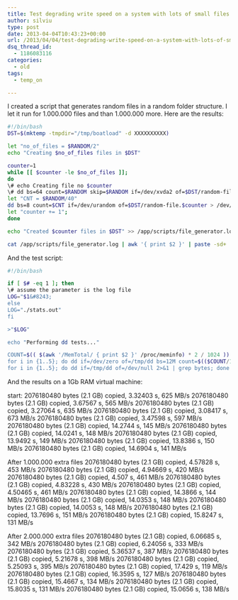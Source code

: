 ```yaml
---
title: Test degrading write speed on a system with lots of small files.
author: silviu
type: post
date: 2013-04-04T10:43:23+00:00
url: /2013/04/04/test-degrading-write-speed-on-a-system-with-lots-of-small-files/
dsq_thread_id:
  - 1186083116
categories:
  - old
tags:
  - temp_on

---
```

I created a script that generates random files in a random folder structure. I let it run for 1.000.000 files and than 1.000.000 more. Here are the results:
```bash
#!/bin/bash
DST=$(mktemp -tmpdir="/tmp/boatload" -d XXXXXXXXXX)

let "no_of_files = $RANDOM/2"
echo "Creating $no_of_files files in $DST"

counter=1
while [[ $counter -le $no_of_files ]];
do
\# echo Creating file no $counter
\# dd bs=64 count=$RANDOM skip=$RANDOM if=/dev/xvda2 of=$DST/random-file.$counter; # this is useful for big files
let "CNT = $RANDOM/40"
dd bs=8 count=$CNT if=/dev/urandom of=$DST/random-file.$counter > /dev/null 2>&1
let "counter += 1";
done

echo "Created $counter files in $DST" >> /app/scripts/file_generator.log

cat /app/scripts/file_generator.log | awk '{ print $2 }' | paste -sd+ | bc
```
And the test script:
```bash
#!/bin/bash

if [ $# -eq 1 ]; then
\# assume the parameter is the log file
LOG="$1&#8243;
else
LOG="./stats.out"
fi

>"$LOG"

echo "Performing dd tests..."

COUNT=$(( $(awk '/MemTotal/ { print $2 }' /proc/meminfo) * 2 / 1024 ))
for i in {1..5}; do dd if=/dev/zero of=/tmp/dd bs=12M count=$(($COUNT/12)) oflag=direct 2>&1 | grep bytes; done >> "$LOG"
for i in {1..5}; do dd if=/tmp/dd of=/dev/null 2>&1 | grep bytes; done >> "$LOG"
```
And the results on a 1Gb RAM virtual machine:

start:
2076180480 bytes (2.1 GB) copied, 3.32403 s, 625 MB/s
2076180480 bytes (2.1 GB) copied, 3.67567 s, 565 MB/s
2076180480 bytes (2.1 GB) copied, 3.27064 s, 635 MB/s
2076180480 bytes (2.1 GB) copied, 3.08417 s, 673 MB/s
2076180480 bytes (2.1 GB) copied, 3.47598 s, 597 MB/s
2076180480 bytes (2.1 GB) copied, 14.2744 s, 145 MB/s
2076180480 bytes (2.1 GB) copied, 14.0241 s, 148 MB/s
2076180480 bytes (2.1 GB) copied, 13.9492 s, 149 MB/s
2076180480 bytes (2.1 GB) copied, 13.8386 s, 150 MB/s
2076180480 bytes (2.1 GB) copied, 14.6904 s, 141 MB/s

After 1.000.000 extra files
2076180480 bytes (2.1 GB) copied, 4.57828 s, 453 MB/s
2076180480 bytes (2.1 GB) copied, 4.94669 s, 420 MB/s
2076180480 bytes (2.1 GB) copied, 4.507 s, 461 MB/s
2076180480 bytes (2.1 GB) copied, 4.83228 s, 430 MB/s
2076180480 bytes (2.1 GB) copied, 4.50465 s, 461 MB/s
2076180480 bytes (2.1 GB) copied, 14.3866 s, 144 MB/s
2076180480 bytes (2.1 GB) copied, 14.0353 s, 148 MB/s
2076180480 bytes (2.1 GB) copied, 14.0053 s, 148 MB/s
2076180480 bytes (2.1 GB) copied, 13.7696 s, 151 MB/s
2076180480 bytes (2.1 GB) copied, 15.8247 s, 131 MB/s

After 2.000.000 extra files
2076180480 bytes (2.1 GB) copied, 6.06685 s, 342 MB/s
2076180480 bytes (2.1 GB) copied, 6.24056 s, 333 MB/s
2076180480 bytes (2.1 GB) copied, 5.36537 s, 387 MB/s
2076180480 bytes (2.1 GB) copied, 5.21678 s, 398 MB/s
2076180480 bytes (2.1 GB) copied, 5.25093 s, 395 MB/s
2076180480 bytes (2.1 GB) copied, 17.429 s, 119 MB/s
2076180480 bytes (2.1 GB) copied, 16.3595 s, 127 MB/s
2076180480 bytes (2.1 GB) copied, 15.4667 s, 134 MB/s
2076180480 bytes (2.1 GB) copied, 15.8035 s, 131 MB/s
2076180480 bytes (2.1 GB) copied, 15.0656 s, 138 MB/s